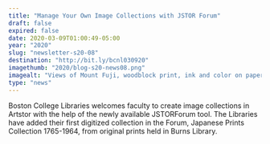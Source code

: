 ```yaml
---
title: "Manage Your Own Image Collections with JSTOR Forum"
draft: false
expired: false
date: 2020-03-09T01:00:49-05:00
year: "2020"
slug: "newsletter-s20-08"
destination: "http://bit.ly/bcnl030920"
imagethumb: "2020/blog-s20-news08.png"
imagealt: "Views of Mount Fuji, woodblock print, ink and color on paper. "
type: "news"
---
```


Boston College Libraries welcomes faculty to create image collections in Artstor with the help of the newly available JSTORForum tool. The Libraries have added their first digitized collection in the Forum, Japanese Prints Collection 1765-1964, from original prints held in Burns Library.
